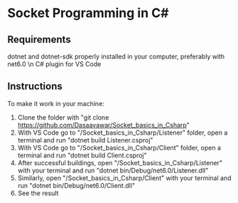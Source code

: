 # Socket Programming in C#

## Requirements
dotnet and dotnet-sdk properly installed in your computer, preferably with net6.0 \n
C# plugin for VS Code

## Instructions
To make it work in your machine:
  1.  Clone the folder with "git clone https://github.com/Dasaavawar/Socket_basics_in_Csharp"
  2.  With VS Code go to "/Socket_basics_in_Csharp/Listener" folder, open a terminal and run "dotnet build Listener.csproj"
  3.  With VS Code go to "/Socket_basics_in_Csharp/Client" folder, open a terminal and run "dotnet build Client.csproj"
  4.  After successful buildings, open "/Socket_basics_in_Csharp/Listener" with your terminal and run "dotnet bin/Debug/net6.0/Listener.dll"
  5.  Similarly, open "/Socket_basics_in_Csharp/Client" with your terminal and run "dotnet bin/Debug/net6.0/Client.dll"
  6.  See the result
